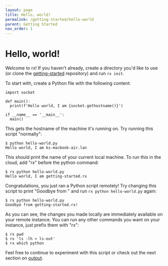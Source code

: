 ```yaml
---
layout: page
title: Hello, world!
permalink: /getting-started/hello-world
parent: Getting Started
nav_order: 1
---
```


# Hello, world!

Welcome to rx! If you haven't already, create a directory you'd like to use
(or clone the [getting-started](https://github.com/run-rx/getting-started)
repository) and run `rx init`.

To start with, create a Python file with the following content:

    import socket

    def main():
      print(f'Hello world, I am {socket.gethostname()}')

    if __name__ == '__main__':
      main()

This gets the hostname of the machine it's running on. Try running this script
"normally":

    $ python hello-world.py
    Hello world, I am ks-macbook-air.lan

This should print the name of your current local machine. To run this in the
cloud, add "rx" before the python command:

    $ rx python hello-world.py
    Hello world, I am getting-started.rx

Congratulations, you just ran a Python script remotely! Try changing this
script to print "Goodbye from <hostname>" and run `rx python hello-world.py`
again:

    $ rx python hello-world.py
    Goodbye from getting-started.rx!

As you can see, the changes you made locally are immediately available on your
remote instance. You can run any other commands you want on your instance, just
prefix them with "rx":

    $ rx pwd
    $ rx 'ls -lh > ls-out'
    $ rx which python

Feel free to continue to experiment with this script or check out the next
section on [output](/getting-started/output).
